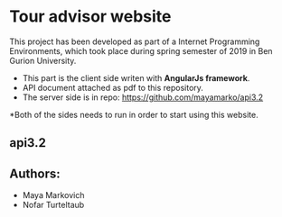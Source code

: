 
# Tour advisor website

This project has been developed as part of a Internet Programming Environments, which took place during spring semester of 2019 in Ben Gurion University.

- This part is the client side writen with **AngularJs framework**. 
- API document attached as pdf to this repository.
- The server side is in repo: https://github.com/mayamarko/api3.2

*Both of the sides needs to run in order to start using this website.

## api3.2

## Authors:
  - Maya Markovich
  - Nofar Turteltaub

